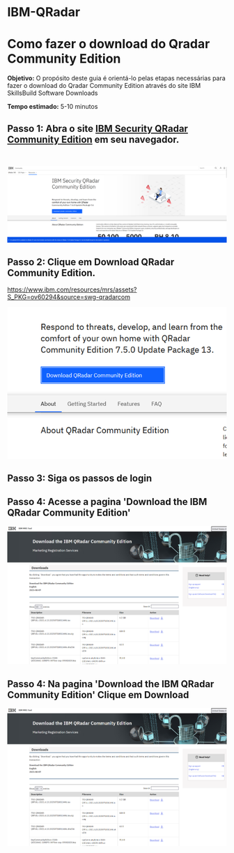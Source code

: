 # IBM-QRadar

# Como fazer o download do Qradar Community Edition

**Objetivo:** O propósito deste guia é orientá-lo pelas etapas necessárias para fazer o download do Qradar Community Edition através do site IBM SkillsBuild Software Downloads 

**Tempo estimado:** 5-10 minutos

## Passo 1: Abra o site [IBM Security QRadar Community Edition](https://www.ibm.com/community/101/qradar/ce/) em seu navegador.
<br />

![Step 1](images/step1.png)

## Passo 2: Clique em **Download QRadar Community Edition.**

https://www.ibm.com/resources/mrs/assets?S_PKG=ov60294&source=swg-qradarcom

![Step 2](images/step2.png)


## Passo 3: Siga os passos de login

## Passo 4: Acesse a pagina 'Download the IBM QRadar Community Edition' 

![Step 4](images/step4.png)


## Passo 4: Na pagina 'Download the IBM QRadar Community Edition' Clique em **Download**

![Step 4](images/step4.png)
